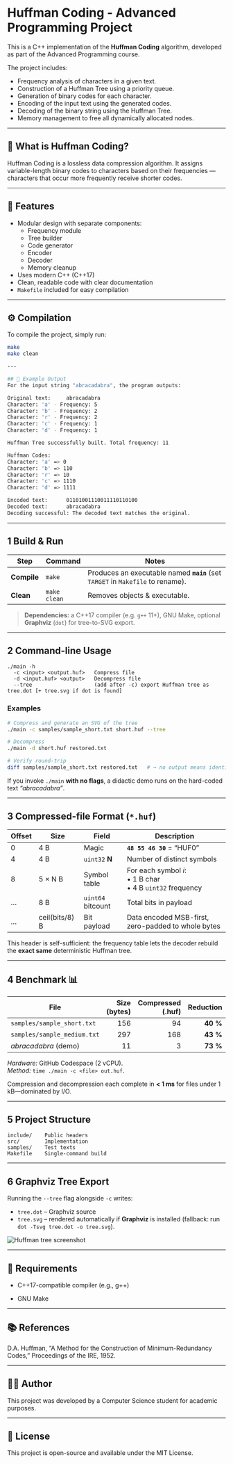 # Huffman Coding - Advanced Programming Project

This is a C++ implementation of the **Huffman Coding** algorithm, developed as part of the Advanced Programming course.

The project includes:

- Frequency analysis of characters in a given text.
- Construction of a Huffman Tree using a priority queue.
- Generation of binary codes for each character.
- Encoding of the input text using the generated codes.
- Decoding of the binary string using the Huffman Tree.
- Memory management to free all dynamically allocated nodes.

---

## 🧠 What is Huffman Coding?

Huffman Coding is a lossless data compression algorithm. It assigns variable-length binary codes to characters based on their frequencies — characters that occur more frequently receive shorter codes.

---

## 🚀 Features

- Modular design with separate components:
  - Frequency module
  - Tree builder
  - Code generator
  - Encoder
  - Decoder
  - Memory cleanup
- Uses modern C++ (C++17)
- Clean, readable code with clear documentation
- `Makefile` included for easy compilation

---

## ⚙️ Compilation

To compile the project, simply run:

```bash
make
make clean

---

## 🧪 Example Output
For the input string "abracadabra", the program outputs:

Original text:     abracadabra
Character: 'a' - Frequency: 5
Character: 'b' - Frequency: 2
Character: 'r' - Frequency: 2
Character: 'c' - Frequency: 1
Character: 'd' - Frequency: 1

Huffman Tree successfully built. Total frequency: 11

Huffman Codes:
Character: 'a' => 0
Character: 'b' => 110
Character: 'r' => 10
Character: 'c' => 1110
Character: 'd' => 1111

Encoded text:      01101001110011110110100
Decoded text:      abracadabra
Decoding successful: The decoded text matches the original.

```


---

## 1  Build & Run

| Step | Command | Notes |
|------|---------|-------|
| **Compile** | `make` | Produces an executable named **`main`** (set `TARGET` in `Makefile` to rename). |
| **Clean**   | `make clean` | Removes objects & executable. |

> **Dependencies:** a C++17 compiler (e.g. `g++` 11+), GNU Make, optional **Graphviz** (`dot`) for tree-to-SVG export.

---

## 2  Command-line Usage

```text
./main -h
  -c <input> <output.huf>   Compress file
  -d <input.huf> <output>   Decompress file
  --tree                    (add after -c) export Huffman tree as tree.dot [+ tree.svg if dot is found]
```

### Examples

```bash
# Compress and generate an SVG of the tree
./main -c samples/sample_short.txt short.huf --tree

# Decompress
./main -d short.huf restored.txt

# Verify round-trip
diff samples/sample_short.txt restored.txt   # → no output means identical
```

If you invoke `./main` **with no flags**, a didactic demo runs on the hard-coded text *“abracadabra”*.

---

## 3  Compressed-file Format (`*.huf`)

| Offset | Size | Field | Description |
|--------|------|-------|-------------|
| 0      | 4 B  | Magic | **`48 55 46 30`** = “HUF0” |
| 4      | 4 B  | `uint32` **N** | Number of distinct symbols |
| 8      | 5 × N B | Symbol table | For each symbol *i*: <br>• 1 B   char<br>• 4 B  `uint32` frequency |
|…       | 8 B  | `uint64` bitcount | Total bits in payload |
|…       | ceil(bits/8) B | Bit payload | Data encoded MSB-first, zero-padded to whole bytes |

This header is self-sufficient: the frequency table lets the decoder rebuild the **exact same** deterministic Huffman tree.

---

## 4  Benchmark 📊

| File | Size (bytes) | Compressed (.huf) | Reduction |
|------|-------------:|------------------:|----------:|
| `samples/sample_short.txt` | 156 | 94 | **40 %** |
| `samples/sample_medium.txt`| 297 | 168 | **43 %** |
| *abracadabra* (demo)       | 11  |  3 | **73 %** |

*Hardware:* GitHub Codespace (2 vCPU).  
*Method:* `time ./main -c <file> out.huf`.

Compression and decompression each complete in **< 1 ms** for files under 1 kB—dominated by I/O.

---

## 5  Project Structure

```text
include/    Public headers
src/        Implementation
samples/    Test texts
Makefile    Single-command build
```

---

## 6  Graphviz Tree Export

Running the `--tree` flag alongside `-c` writes:

* `tree.dot` – Graphviz source  
* `tree.svg` – rendered automatically if **Graphviz** is installed (fallback: run `dot -Tsvg tree.dot -o tree.svg`).

![Huffman tree screenshot](docs/screenshot_tree.svg)


---

## 📌 Requirements
- C++17-compatible compiler (e.g., g++)

- GNU Make

---

## 📚 References
D.A. Huffman, “A Method for the Construction of Minimum-Redundancy Codes,” Proceedings of the IRE, 1952.

---

## 👨‍💻 Author
This project was developed by a Computer Science student for academic purposes.

---

## 📝 License
This project is open-source and available under the MIT License.
